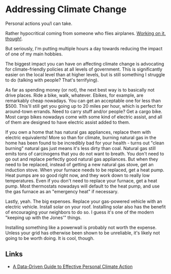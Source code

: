 # Addressing Climate Change

Personal actions you/I can take.

Rather hypocritical coming from someone who flies airplanes. [Working on it, though!](https://coz-e.rachelbrindle.com/).

But seriously, I'm putting multiple hours a day towards reducing the impact of one of my main hobbies.

The biggest impact you can have on affecting climate change is advocating for climate-friendly policies at all levels of government. This is significantly easier on the local level than at higher levels, but is still something I struggle to do (talking with people? That's terrifying).

As far as spending money (or not), the next best way is to basically not drive places. Ride a bike, walk, whatever. Ebikes, for example, are remarkably cheap nowadays. You can get an acceptable one for less than $500. This'll still get you going up to 20 miles per hour, which is perfect for around-town errands. Need to carry stuff and/or people? Get a cargo bike. Most cargo bikes nowadays come with some kind of electric assist, and all of them are designed to have electric assist added to them.

If you own a home that has natural gas appliances, replace them with electric equivalents! More so than for climate, burning natural gas in the home has been found to be incredibly bad for your health - turns out "clean burning" natural gas just means it's less dirty than coal. Natural gas still emits tons of carcinogens that you do not want to breath. You don't need to go out and replace perfectly good natural gas appliances. But when they need to be replaced, instead of getting a new natural gas stove, get an induction stove. When your furnace needs to be replaced, get a heat pump. Heat pumps are so good right now, and they work down to really low temperatures. Even if you don't need to replace your furnace, get a heat pump. Most thermostats nowadays will default to the heat pump, and use the gas furnace as an "emergency heat" if necessary.

Lastly, yeah. The big expenses. Replace your gas-powered vehicle with an electric vehicle. Install solar on your roof. Installing solar also has the benefit of encouraging your neighbors to do so. I guess it's one of the modern "keeping up with the Jones'" things.

Installing something like a powerwall is probably not worth the expense. Unless your grid has otherwise been shown to be unreliable, it's likely not going to be worth doing. It is cool, though.

## Links

- [A Data-Driven Guide to Effective Personal Climate Action](https://erikareinhardt.com/personal-climate-action)
